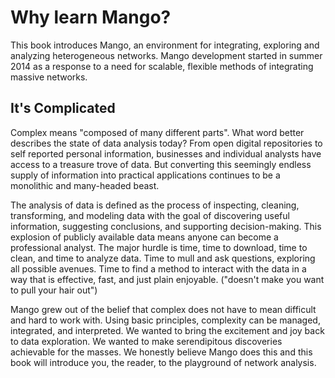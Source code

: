 Why learn Mango?
=======

This book introduces Mango, an environment for integrating, exploring and analyzing heterogeneous networks. Mango development started in summer 2014 as a response to a need for scalable, flexible methods of integrating massive networks. 

## It's Complicated

Complex means "composed of many different parts". What word better describes the state of data analysis today? From open  digital repositories to self reported personal information, businesses and individual analysts have access to a treasure trove of data. But converting this seemingly endless supply of information into practical applications continues to be a monolithic and many-headed beast.

The analysis of data is defined as the process of inspecting, cleaning, transforming, and modeling data with the goal of discovering useful information, suggesting conclusions, and supporting decision-making.  This explosion of publicly available data means anyone can become a professional analyst. The major hurdle is time, time to download, time to clean, and time to analyze data. Time to mull and ask questions, exploring all possible avenues. Time to find a method to interact with the data in a way that is effective, fast, and just plain enjoyable. ("doesn't make you want to pull your hair out")

Mango grew out of the belief that complex does not have to mean difficult and hard to work with. Using basic principles, complexity can be managed, integrated, and interpreted. We wanted to bring the excitement and joy back to data exploration. We wanted to make serendipitous discoveries achievable for the masses. We honestly believe Mango does this and this book will introduce you, the reader, to the playground of network analysis. 




